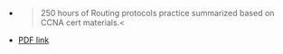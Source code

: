 - >250 hours of Routing protocols practice summarized based on CCNA cert materials.<
- [PDF link](https://github.com/Nateghi7/PNU_3993_AR/blob/main/Routing-Protocols-Summary/CCNA%20Routing%20Protocols.pdf) 
